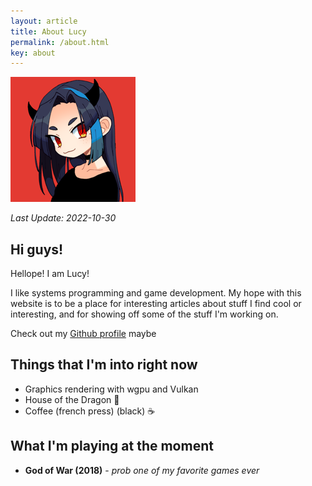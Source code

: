 ```yaml
---
layout: article
title: About Lucy
permalink: /about.html
key: about
---
```


![profile pic](./assets/lucy/cute-avatar.png)

*Last Update: 2022-10-30*

## Hi guys!

Hellope! I am Lucy!

I like systems programming and game development. My hope with this website is to be a place for interesting articles about stuff
I find cool or interesting, and for showing off some of the stuff I'm working on.

Check out my [Github profile](https://github.com/lucypero/) maybe

## Things that I'm into right now

- Graphics rendering with wgpu and Vulkan
- House of the Dragon :crown:
- Coffee (french press) (black) :coffee:

## What I'm playing at the moment

- **God of War (2018)** - *prob one of my favorite games ever*
